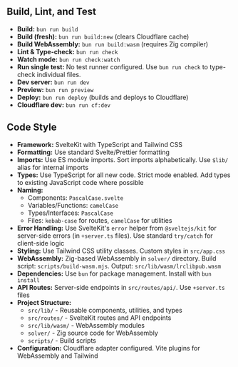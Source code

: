 ## Build, Lint, and Test

- **Build:** `bun run build`
- **Build (fresh):** `bun run build:new` (clears Cloudflare cache)
- **Build WebAssembly:** `bun run build:wasm` (requires Zig compiler)
- **Lint & Type-check:** `bun run check`
- **Watch mode:** `bun run check:watch`
- **Run single test:** No test runner configured. Use `bun run check` to type-check individual files.
- **Dev server:** `bun run dev`
- **Preview:** `bun run preview`
- **Deploy:** `bun run deploy` (builds and deploys to Cloudflare)
- **Cloudflare dev:** `bun run cf:dev`

## Code Style

- **Framework:** SvelteKit with TypeScript and Tailwind CSS
- **Formatting:** Use standard Svelte/Prettier formatting
- **Imports:** Use ES module imports. Sort imports alphabetically. Use `$lib/` alias for internal imports
- **Types:** Use TypeScript for all new code. Strict mode enabled. Add types to existing JavaScript code where possible
- **Naming:**
    - Components: `PascalCase.svelte`
    - Variables/Functions: `camelCase`
    - Types/Interfaces: `PascalCase`
    - Files: `kebab-case` for routes, `camelCase` for utilities
- **Error Handling:** Use SvelteKit's `error` helper from `@sveltejs/kit` for server-side errors (in `+server.ts` files). Use standard `try/catch` for client-side logic
- **Styling:** Use Tailwind CSS utility classes. Custom styles in `src/app.css`
- **WebAssembly:** Zig-based WebAssembly in `solver/` directory. Build script: `scripts/build-wasm.mjs`. Output: `src/lib/wasm/lrclibpub.wasm`
- **Dependencies:** Use `bun` for package management. Install with `bun install`
- **API Routes:** Server-side endpoints in `src/routes/api/`. Use `+server.ts` files
- **Project Structure:**
    - `src/lib/` - Reusable components, utilities, and types
    - `src/routes/` - SvelteKit routes and API endpoints
    - `src/lib/wasm/` - WebAssembly modules
    - `solver/` - Zig source code for WebAssembly
    - `scripts/` - Build scripts
- **Configuration:** Cloudflare adapter configured. Vite plugins for WebAssembly and Tailwind
